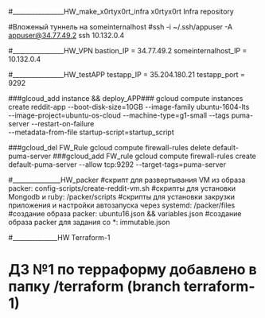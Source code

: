 #________________HW_make_x0rtyx0rt_infra
x0rtyx0rt Infra repository

#Вложеный туннель на someinternalhost
#ssh -i ~/.ssh/appuser -A appuser@34.77.49.2 ssh 10.132.0.4

#________________HW_VPN
bastion_IP = 34.77.49.2
someinternalhost_IP = 10.132.0.4



#________________HW_testAPP
testapp_IP = 35.204.180.21
testapp_port = 9292

###glcoud_add instance && deploy_APP###
gcloud compute instances create reddit-app --boot-disk-size=10GB --image-family ubuntu-1604-lts \
--image-project=ubuntu-os-cloud --machine-type=g1-small --tags puma-server --restart-on-failure \
--metadata-from-file startup-script=startup_script

###gcloud_del FW_Rule
gcloud compute firewall-rules delete default-puma-server
###gcloud_add FW_rule
gcloud compute firewall-rules create default-puma-server --allow tcp:9292 --target-tags=puma-server

#_______________HW_packer
#скрипт для развертывания VM из образа packer: config-scripts/create-reddit-vm.sh
#скрипты для установки Mongodb и ruby: /packer/scripts
#скрипты для установки закрузки приложения и настройки автозапуска через systemd: /packer/files
#создание образа packer: ubuntu16.json && variables.json
#создание образа packer для задания со *: immutable.json

#______________HW Terraform-1
# ДЗ №1 по терраформу добавлено в папку /terraform (branch terraform-1)
